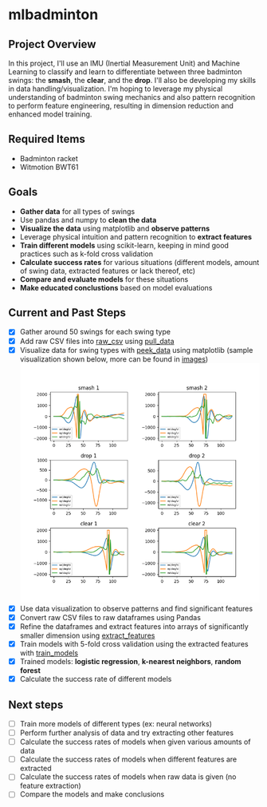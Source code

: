 # mlbadminton

## Project Overview
In this project, I'll use an IMU (Inertial Measurement Unit) and Machine Learning to classify and learn to differentiate between three badminton swings: the **smash**, the **clear**, and the **drop**. I'll also be developing my skills in data handling/visualization. I'm hoping to leverage my physical understanding of badminton swing mechanics and also pattern recognition to perform feature engineering, resulting in dimension reduction and enhanced model training.

## Required Items
- Badminton racket
- Witmotion BWT61

## Goals
- **Gather data** for all types of swings
- Use pandas and numpy to **clean the data**
- **Visualize the data** using matplotlib and **observe patterns**
- Leverage physical intuition and pattern recognition to **extract features**
- **Train different models** using scikit-learn, keeping in mind good practices such as k-fold cross validation
- **Calculate success rates** for various situations (different models, amount of swing data, extracted features or lack thereof, etc)
- **Compare and evaluate models** for these situations
- **Make educated conclustions** based on model evaluations

## Current and Past Steps
- [x] Gather around 50 swings for each swing type
- [x] Add raw CSV files into [raw_csv](https://github.com/ChoongGao/mlbadminton/tree/master/raw_csv) using [pull_data](https://github.com/ChoongGao/mlbadminton/blob/master/pull_data.py)
- [x] Visualize data for swing types with [peek_data](https://github.com/ChoongGao/mlbadminton/blob/master/peek_data.py) using matplotlib (sample visualization shown below, more can be found in [images](https://github.com/ChoongGao/mlbadminton/tree/master/images))
![Sample Visualization](https://github.com/ChoongGao/mlbadminton/blob/master/images/angular_velocity.png)
- [x] Use data visualization to observe patterns and find significant features
- [x] Convert raw CSV files to raw dataframes using Pandas
- [x] Refine the dataframes and extract features into arrays of significantly smaller dimension using [extract_features](https://github.com/ChoongGao/mlbadminton/blob/master/extract_features.py)
- [x] Train models with 5-fold cross validation using the extracted features with [train_models](https://github.com/ChoongGao/mlbadminton/blob/master/train_models.py)
- [x] Trained models: **logistic regression**, **k-nearest neighbors**, **random forest**
- [x] Calculate the success rate of different models

## Next steps
- [ ] Train more models of different types (ex: neural networks)
- [ ] Perform further analysis of data and try extracting other features
- [ ] Calculate the success rates of models when given various amounts of data
- [ ] Calculate the success rates of models when different features are extracted
- [ ] Calculate the success rates of models when raw data is given (no feature extraction)
- [ ] Compare the models and make conclusions
